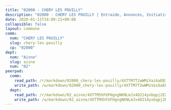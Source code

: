 ```yaml
---
title: "02000 - CHERY LES POUILLY"
description: "02000 - CHERY LES POUILLY | Entraide, Annonces, Initiatives"
date: 2020-01-11T14:09:21+09:00
collapsible: false
layout: commune
comm:
  nom: "CHERY LES POUILLY"
  slug: chery-les-pouilly
  cp: "02000"
dept:
  nom: "Aisne"
  slug: aisne
  num: "02"
peerpad:
  comm:
    read_path: /r/markdown/02000_chery-les-pouilly/4XTTM7T2wWMiVai6aEB3VDGW6QsXLQRmX3Btq3Um5Jprdo8Ax
    write_path: /w/markdown/02000_chery-les-pouilly/4XTTM7T2wWMiVai6aEB3VDGW6QsXLQRmX3Btq3Um5Jprdo8Ax-K3TgUHzF7kodnU5n3bv3nQCL1fZPoKzVyqiC9HEdKHX2tc8ZPbZLk8JbHzUBmE5q7Ab1JzU6FDrxt6os7m8dSqoTMDdhzT3Wg4pteJnZ8iK7L1dgNnXNunnq4bAPHoEt7f94PYYC
  dept:
    read_path: /r/markdown/02_aisne/4XTTM5hFUFHgngNKNLmJx4D214yxbqpj2EXK5CBjZ5LZF3zAf
    write_path: /w/markdown/02_aisne/4XTTM5hFUFHgngNKNLmJx4D214yxbqpj2EXK5CBjZ5LZF3zAf-K3TgUfAP6D753WPagZBnpcFgyCUpnZXNhrQsKU6J8qon6wxmFCHD5kB3GMzCYyJmAGHN58p9qgKDhnEgSAuHEK3wjVXSJoUkHyn6Vb7T2aNZ2y6ez5BMkQCEQxoUkfyK9J3TXU3M
---
```



